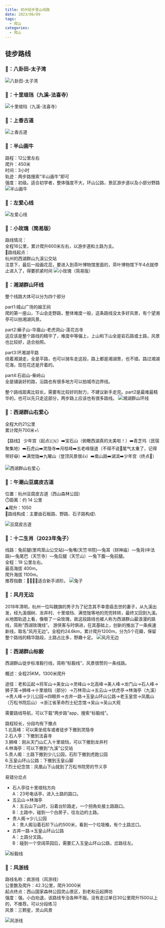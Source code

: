 ```yaml
---
title: 杭州徒步登山线路
date: 2023/06/09
tags:
  - 爬山
categories:
  - 爬山
---
```


## 徒步路线

### 🍏：八卦田-太子湾

![八卦田-太子湾](./img/1.jpg)

### 🍉：十里琅珰（九溪-法喜寺）

![十里琅珰（九溪-法喜寺）](./img/2.jpg)

### 🍑：上香古道

![上香古道](./img/3.jpg)

### 🍇：半山画牛

路程：12公里左右\
爬升：450米\
时间：3小时\
轨迹：两步路搜索“半山画牛”即可\
强度：初级。适合初学者，整体强度不大，环山公路，景区游步道以及小部分野路\
![半山画牛](./img/4.jpg)

### 🥝：左爱心线

![左爱心线](./img/5.jpg)

### 🍌：小玫瑰（简易版）

路线情况：\
全程16公里，累计爬升600米左右，以游步道和土路为主。\
📍路线起点：\
杭州的西湖群山九溪公交站\
注意下，最后一段画花蕊，要进入到茶叶博物馆里面的，茶叶博物馆下午4点就停止进入了，得要抓紧时间
![小玫瑰（简易版）](./img/6.jpg)

### 🍐：湘湖群山环线

整个线路大体可以分为四个部分

part1:城山广场的越王祠\
爬的第一座山，下山会走野路，整体难度一般，这条路线没太多好风景，有个望湘亭可以拍湘湖风景。

part2:癞子山-华眉山-老虎洞山-莲花古寺\
这应该是整个路线的精华了，难度中等偏上，上山和下山全是岩石路或土路，风景也比较好，适合拍照。

part3:环湘湖平路\
绕着湘湖走，全是平路，也可以骑车走这段，路上都是湘湖景，也不错。路过湘湖花海，现在花还是开着的。

part4:石岩山-柴岭山\
全是铺装好的路，沿路也有很多地方可以拍城市边界线。

整个路线距离比较长，需要有比较好的耐力，不建议新手走完。part2是最难最精华的，也可以先只走这部分，两步路上应该也有很多路线。
![湘湖群山环线](./img/7.jpg)

### 🥥：西湖群山右爱心

全程大约21公里\
累计爬升700米+\

【路线】
少年宫（起点🇨🇳）➡️宝石山（俯瞰西湖真的太美啦！）➡️青芝坞（民宿聚集地）➡️石虎山➡️灵隐寺➡️月桂峰➡️五老峰隧道（不得不说🚗尾气太重了，记得带好😷）➡️满觉陇➡️九曜山（登顶风景很👍）➡️南山路➡️湖滨➡️少年宫（终点🏁）

![西湖群山右爱心](./img/8.jpg)

### 🍍：午潮山豆腐皮古道

位置：杭州豆腐皮古道（西山森林公园）\
⏱️距离：约 14 公里\
⛰️爬升：1050\
🌲路线构成：主要由石板路、野路、石子路构成\

![豆腐皮古道](./img/9.jpg)

### 🍍：十二生肖（2023年兔子）

线路：兔前腿(里鸡笼山公交站)—兔嘴(天竺书院)—兔耳（财神庙）—兔背(中法路)—兔尾巴（天竺寺）—兔后腿（天竺山）—兔下腹—兔前腿。\
全程：19 公里左右。\
最高海拔 400m。\
爬升海拔 1100m。\
推荐指数：🌟🌟🌟🌟适合新手进阶。
![兔子](./img/10.jpg)

### 🍒：风月无边

2018年清明，杭州一位叫魏旗的男子为了纪念其不幸患癌去世的妻子，从九溪出发，经九溪烟树、龙井村、十里琅珰、满觉陇等地的兜兜转转，最终又回到九溪。从地图轨迹上看，像极了一朵玫瑰，故这段路线也被人称为西湖群山最浪漫的路线，简称“西湖玫瑰线”。
游侠客与时俱进，在其基础上，创新的推出了一条疾速新线，取名“风月无边”。全程约24.6km，累计爬升1200m，分为5个花瓣，保留整个路线的精华路段，土路占比多，野趣十足。
![风月无边](./img/11.jpg)

### 🍋：西湖群山标毅

西湖群山徒步标准毅行线，简称“标毅线”，风景很赞的一条线路。

概述：全程25KM，1300米爬升

途径：老和云起→将军山→美女山→灵峰山→北高峰→美人峰→龙门山→石人峰→狮子笼→狮峰→十里琅珰（部分）→万林背山→五云山→伏虎亭→林海亭（九溪）→贵人峰→少儿公园→四眼井→古井一路→玉皇山环山公路→老玉皇宫→凤凰山（万松书院后山）→浙江省革命烈士纪念馆→吴山→吴山大观

需要路线导航，可以下载“两步路”app，搜索“标毅线”。

路程较长，分段均有下撤点\
1.北高峰：可以乘坐缆车或者徒步下撤到灵隐寺\
2.石人亭：下撤到法喜寺\
3.狮峰：刚从天门山汇入十里琅珰，可以下撤到龙井村\
4.林海亭：可以下撤到“九溪”公交站\
5.贵人阁：土路下撤到少儿公园，石阶下撤到虎跑公园\
6.玉皇山环山公路：下撤到玉皇山脚\
7.烈士纪念馆：凤凰山下山就到了万松书院旁的节义亭

易错分岔点

- 石人亭往十里琅珰方向\
  A：23号电话亭，进入土路的路口。
- 五云山→林海亭\
  A：五云山下山时，沿着台阶路走，一个拐角处接土路路口。\
  B：土路中，碰到一个白房子，往左边的土路。
- 贵人阁→少儿公园\
  A：贵人阁沿着石阶下山约500米，看到一个垃圾桶，有个土路岔口。
- 古井一路→玉皇山环山公路\
  A：土路分叉路。\
  B：碰到一个空阔茶园后，需要汇入玉皇山环山公路，岔路往左。

![标毅线](./img/12.jpg)

### 🍊：风浙线

路线名称：疯浙线（风浙线）\
公里数及爬升：42.3公里，爬升3000米\
起点终点：西山国家森林公园灵山景区，到老和云起牌坊\
强度：强。小白劝退，该路线专治各种不服。没有走过单日30公里爬升1500以上的，不推荐。可以分段练习\
风景：三颗星，灵山风景

![风浙线](./img/13.jpg)
